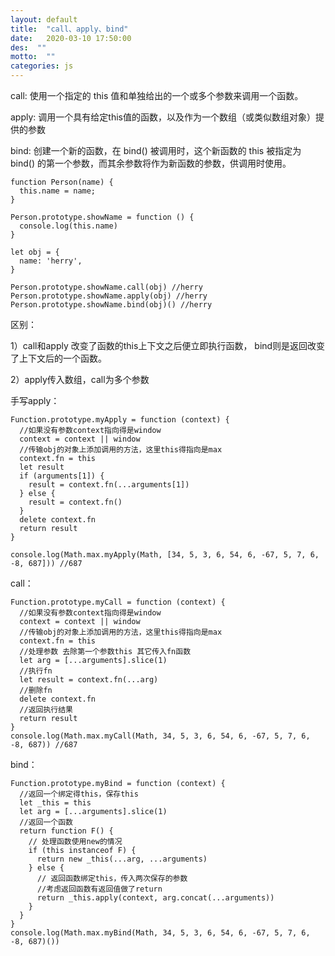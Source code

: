 ```yaml
---
layout: default
title:  "call、apply、bind"
date:   2020-03-10 17:50:00
des:  ""
motto:  ""
categories: js
---
```


call: 使用一个指定的 this 值和单独给出的一个或多个参数来调用一个函数。

apply: 调用一个具有给定this值的函数，以及作为一个数组（或类似数组对象）提供的参数

bind: 创建一个新的函数，在 bind() 被调用时，这个新函数的 this 被指定为 bind() 的第一个参数，而其余参数将作为新函数的参数，供调用时使用。

    function Person(name) {
      this.name = name;
    }
    
    Person.prototype.showName = function () {
      console.log(this.name)
    }

    let obj = {
      name: 'herry',
    }

    Person.prototype.showName.call(obj) //herry
    Person.prototype.showName.apply(obj) //herry
    Person.prototype.showName.bind(obj)() //herry

区别：

1）call和apply 改变了函数的this上下文之后便立即执行函数，
bind则是返回改变了上下文后的一个函数。

2）apply传入数组，call为多个参数

手写apply：

    Function.prototype.myApply = function (context) {
      //如果没有参数context指向得是window
      context = context || window
      //传输obj的对象上添加调用的方法，这里this得指向是max
      context.fn = this
      let result
      if (arguments[1]) {
        result = context.fn(...arguments[1])
      } else {
        result = context.fn()
      }
      delete context.fn
      return result
    }
    
    console.log(Math.max.myApply(Math, [34, 5, 3, 6, 54, 6, -67, 5, 7, 6, -8, 687])) //687

call：

    Function.prototype.myCall = function (context) {
      //如果没有参数context指向得是window
      context = context || window
      //传输obj的对象上添加调用的方法，这里this得指向是max
      context.fn = this
      //处理参数 去除第一个参数this 其它传入fn函数
      let arg = [...arguments].slice(1)
      //执行fn
      let result = context.fn(...arg)
      //删除fn
      delete context.fn
      //返回执行结果
      return result
    }
    console.log(Math.max.myCall(Math, 34, 5, 3, 6, 54, 6, -67, 5, 7, 6, -8, 687)) //687

bind：

    Function.prototype.myBind = function (context) {
      //返回一个绑定得this，保存this
      let _this = this
      let arg = [...arguments].slice(1)
      //返回一个函数
      return function F() {
        // 处理函数使用new的情况
        if (this instanceof F) {
          return new _this(...arg, ...arguments)
        } else {
          // 返回函数绑定this，传入两次保存的参数
          //考虑返回函数有返回值做了return
          return _this.apply(context, arg.concat(...arguments))
        }
      }
    }
    console.log(Math.max.myBind(Math, 34, 5, 3, 6, 54, 6, -67, 5, 7, 6, -8, 687)())
